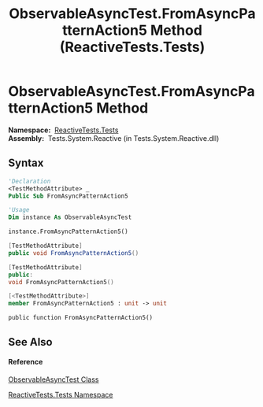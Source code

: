 ﻿---
title: ObservableAsyncTest.FromAsyncPatternAction5 Method  (ReactiveTests.Tests)
TOCTitle: FromAsyncPatternAction5 Method
ms:assetid: M:ReactiveTests.Tests.ObservableAsyncTest.FromAsyncPatternAction5
ms:mtpsurl: https://msdn.microsoft.com/en-us/library/reactivetests.tests.observableasynctest.fromasyncpatternaction5(v=VS.103)
ms:contentKeyID: 36620272
ms.date: 06/28/2011
mtps_version: v=VS.103
f1_keywords:
- ReactiveTests.Tests.ObservableAsyncTest.FromAsyncPatternAction5
dev_langs:
- CSharp
- JScript
- VB
- FSharp
- c++
---

# ObservableAsyncTest.FromAsyncPatternAction5 Method

**Namespace:**  [ReactiveTests.Tests](hh289046\(v=vs.103\).md)  
**Assembly:**  Tests.System.Reactive (in Tests.System.Reactive.dll)

## Syntax

``` vb
'Declaration
<TestMethodAttribute> _
Public Sub FromAsyncPatternAction5
```

``` vb
'Usage
Dim instance As ObservableAsyncTest

instance.FromAsyncPatternAction5()
```

``` csharp
[TestMethodAttribute]
public void FromAsyncPatternAction5()
```

``` c++
[TestMethodAttribute]
public:
void FromAsyncPatternAction5()
```

``` fsharp
[<TestMethodAttribute>]
member FromAsyncPatternAction5 : unit -> unit 
```

``` jscript
public function FromAsyncPatternAction5()
```

## See Also

#### Reference

[ObservableAsyncTest Class](hh314747\(v=vs.103\).md)

[ReactiveTests.Tests Namespace](hh289046\(v=vs.103\).md)

